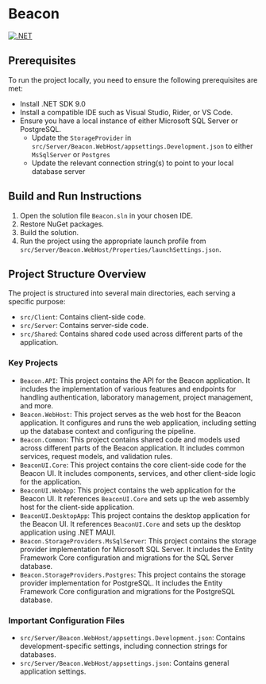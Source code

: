 # Beacon

[![.NET](https://github.com/erinnmclaughlin/Beacon/actions/workflows/dotnet.yml/badge.svg)](https://github.com/erinnmclaughlin/Beacon/actions/workflows/dotnet.yml)

## Prerequisites

To run the project locally, you need to ensure the following prerequisites are met:

* Install .NET SDK 9.0
* Install a compatible IDE such as Visual Studio, Rider, or VS Code.
* Ensure you have a local instance of either Microsoft SQL Server or PostgreSQL.
  * Update the `StorageProvider` in `src/Server/Beacon.WebHost/appsettings.Development.json` to either `MsSqlServer` or `Postgres`
  * Update the relevant connection string(s) to point to your local database server

## Build and Run Instructions

1. Open the solution file `Beacon.sln` in your chosen IDE.
2. Restore NuGet packages.
3. Build the solution.
4. Run the project using the appropriate launch profile from `src/Server/Beacon.WebHost/Properties/launchSettings.json`.

## Project Structure Overview

The project is structured into several main directories, each serving a specific purpose:

* `src/Client`: Contains client-side code.
* `src/Server`: Contains server-side code.
* `src/Shared`: Contains shared code used across different parts of the application.

### Key Projects

* `Beacon.API`: This project contains the API for the Beacon application. It includes the implementation of various features and endpoints for handling authentication, laboratory management, project management, and more.
* `Beacon.WebHost`: This project serves as the web host for the Beacon application. It configures and runs the web application, including setting up the database context and configuring the pipeline.
* `Beacon.Common`: This project contains shared code and models used across different parts of the Beacon application. It includes common services, request models, and validation rules.
* `BeaconUI.Core`: This project contains the core client-side code for the Beacon UI. It includes components, services, and other client-side logic for the application.
* `BeaconUI.WebApp`: This project contains the web application for the Beacon UI. It references `BeaconUI.Core` and sets up the web assembly host for the client-side application.
* `BeaconUI.DesktopApp`: This project contains the desktop application for the Beacon UI. It references `BeaconUI.Core` and sets up the desktop application using .NET MAUI.
* `Beacon.StorageProviders.MsSqlServer`: This project contains the storage provider implementation for Microsoft SQL Server. It includes the Entity Framework Core configuration and migrations for the SQL Server database.
* `Beacon.StorageProviders.Postgres`: This project contains the storage provider implementation for PostgreSQL. It includes the Entity Framework Core configuration and migrations for the PostgreSQL database.

### Important Configuration Files

* `src/Server/Beacon.WebHost/appsettings.Development.json`: Contains development-specific settings, including connection strings for databases.
* `src/Server/Beacon.WebHost/appsettings.json`: Contains general application settings.
